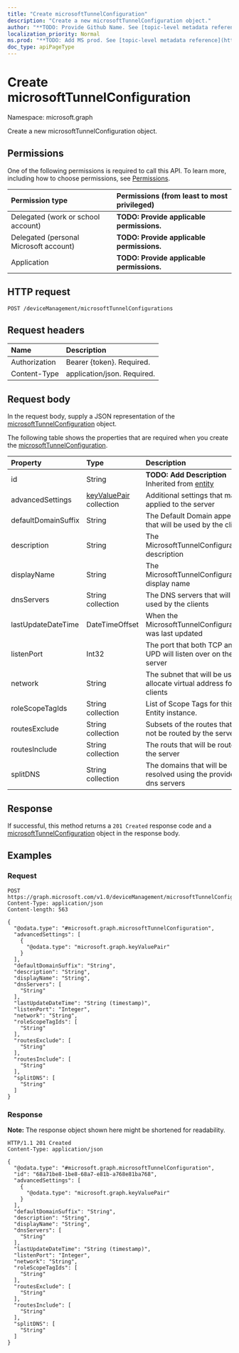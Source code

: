 ```yaml
---
title: "Create microsoftTunnelConfiguration"
description: "Create a new microsoftTunnelConfiguration object."
author: "**TODO: Provide Github Name. See [topic-level metadata reference](https://msgo.azurewebsites.net/add/document/guidelines/metadata.html#topic-level-metadata)**"
localization_priority: Normal
ms.prod: "**TODO: Add MS prod. See [topic-level metadata reference](https://msgo.azurewebsites.net/add/document/guidelines/metadata.html#topic-level-metadata)**"
doc_type: apiPageType
---
```


# Create microsoftTunnelConfiguration
Namespace: microsoft.graph



Create a new microsoftTunnelConfiguration object.

## Permissions
One of the following permissions is required to call this API. To learn more, including how to choose permissions, see [Permissions](/graph/permissions-reference).

|Permission type|Permissions (from least to most privileged)|
|:---|:---|
|Delegated (work or school account)|**TODO: Provide applicable permissions.**|
|Delegated (personal Microsoft account)|**TODO: Provide applicable permissions.**|
|Application|**TODO: Provide applicable permissions.**|

## HTTP request

<!-- {
  "blockType": "ignored"
}
-->
``` http
POST /deviceManagement/microsoftTunnelConfigurations
```

## Request headers
|Name|Description|
|:---|:---|
|Authorization|Bearer {token}. Required.|
|Content-Type|application/json. Required.|

## Request body
In the request body, supply a JSON representation of the [microsoftTunnelConfiguration](../resources/microsofttunnelconfiguration.md) object.

The following table shows the properties that are required when you create the [microsoftTunnelConfiguration](../resources/microsofttunnelconfiguration.md).

|Property|Type|Description|
|:---|:---|:---|
|id|String|**TODO: Add Description** Inherited from [entity](../resources/entity.md)|
|advancedSettings|[keyValuePair](../resources/keyvaluepair.md) collection|Additional settings that may be applied to the server|
|defaultDomainSuffix|String|The Default Domain appendix that will be used by the clients|
|description|String|The MicrosoftTunnelConfiguration's description|
|displayName|String|The MicrosoftTunnelConfiguration's display name|
|dnsServers|String collection|The DNS servers that will be used by the clients|
|lastUpdateDateTime|DateTimeOffset|When the MicrosoftTunnelConfiguration was last updated|
|listenPort|Int32|The port that both TCP and UPD will listen over on the server|
|network|String|The subnet that will be used to allocate virtual address for the clients|
|roleScopeTagIds|String collection|List of Scope Tags for this Entity instance.|
|routesExclude|String collection|Subsets of the routes that will not be routed by the server|
|routesInclude|String collection|The routs that will be routed by the server|
|splitDNS|String collection|The domains that will be resolved using the provided dns servers|



## Response

If successful, this method returns a `201 Created` response code and a [microsoftTunnelConfiguration](../resources/microsofttunnelconfiguration.md) object in the response body.

## Examples

### Request
<!-- {
  "blockType": "request",
  "name": "create_microsofttunnelconfiguration_from_"
}
-->
``` http
POST https://graph.microsoft.com/v1.0/deviceManagement/microsoftTunnelConfigurations
Content-Type: application/json
Content-length: 563

{
  "@odata.type": "#microsoft.graph.microsoftTunnelConfiguration",
  "advancedSettings": [
    {
      "@odata.type": "microsoft.graph.keyValuePair"
    }
  ],
  "defaultDomainSuffix": "String",
  "description": "String",
  "displayName": "String",
  "dnsServers": [
    "String"
  ],
  "lastUpdateDateTime": "String (timestamp)",
  "listenPort": "Integer",
  "network": "String",
  "roleScopeTagIds": [
    "String"
  ],
  "routesExclude": [
    "String"
  ],
  "routesInclude": [
    "String"
  ],
  "splitDNS": [
    "String"
  ]
}
```


### Response
**Note:** The response object shown here might be shortened for readability.
<!-- {
  "blockType": "response",
  "truncated": true,
  "@odata.type": "microsoft.graph.microsoftTunnelConfiguration"
}
-->
``` http
HTTP/1.1 201 Created
Content-Type: application/json

{
  "@odata.type": "#microsoft.graph.microsoftTunnelConfiguration",
  "id": "68a71be8-1be8-68a7-e81b-a768e81ba768",
  "advancedSettings": [
    {
      "@odata.type": "microsoft.graph.keyValuePair"
    }
  ],
  "defaultDomainSuffix": "String",
  "description": "String",
  "displayName": "String",
  "dnsServers": [
    "String"
  ],
  "lastUpdateDateTime": "String (timestamp)",
  "listenPort": "Integer",
  "network": "String",
  "roleScopeTagIds": [
    "String"
  ],
  "routesExclude": [
    "String"
  ],
  "routesInclude": [
    "String"
  ],
  "splitDNS": [
    "String"
  ]
}
```

